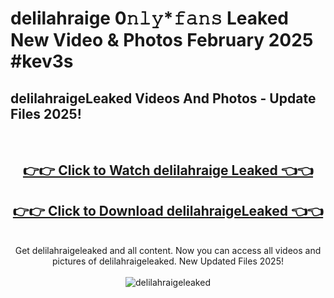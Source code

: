 # delilahraige 0𝚗𝚕𝚢*𝚏𝚊𝚗𝚜 Leaked New Video & Photos February 2025 #kev3s

<h2>delilahraigeLeaked Videos And Photos - Update Files 2025!</h2>
<br>
<div align="center">
<h2><a href="https://mediaupload.pro?title=delilahraige&ref=11F" rel="nofollow">👉👉 Click to Watch delilahraige Leaked 👈👈</a></h2>
<h2><a href="https://mediaupload.pro?title=delilahraige&ref=11F" rel="nofollow">👉👉 Click to Download delilahraigeLeaked 👈👈</a></h2>
<br>
Get delilahraigeleaked and all content. Now you can access all videos and pictures of delilahraigeleaked. New Updated Files 2025!
<br>
<br>
<a href="https://mediaupload.pro?title=delilahraige&ref=11F" rel="nofollow" data-target="animated-image.originalLink"><img src="https://i.ibb.co/Gkj2r4b/banner.png" alt="delilahraigeleaked" style="max-width: 100%; display: inline-block;" data-target="animated-image.originalImage"></a>
</div>
<br>

